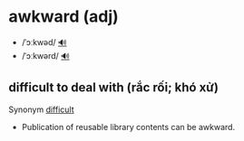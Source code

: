 # awkward (adj)

- /ˈɔːkwəd/ [🔊](https://www.oxfordlearnersdictionaries.com/media/english/uk_pron/a/awk/awkwa/awkward__gb_1.mp3)
- /ˈɔːkwərd/ [🔊](https://www.oxfordlearnersdictionaries.com/media/english/us_pron/a/awk/awkwa/awkward__us_1.mp3)

## difficult to deal with (rắc rối; khó xử)

Synonym [difficult]()

- Publication of reusable library contents can be awkward.
